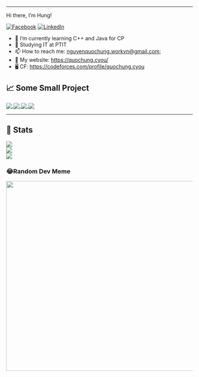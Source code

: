 
---

Hi there, I’m Hung!


[![Facebook](https://img.shields.io/badge/Facebook-%231877F2.svg?logo=Facebook&logoColor=white)](https://facebook.com/quochung.cyouvn) [![LinkedIn](https://img.shields.io/badge/LinkedIn-%230077B5.svg?logo=linkedin&logoColor=white)](https://linkedin.com/in/quochungcyou) 

- 🌱 I’m currently learning C++ and Java for CP
- 🔭 Studying IT at PTIT
- 📫 How to reach me: nguyenquochung.workvn@gmail.com;
- 🔗 My website: https://quochung.cyou/
- 🖥️ CF: https://codeforces.com/profile/quochung.cyou

## 📈 Some Small Project

<a href="https://github.com/quochung-cyou/PlantShop" target="_blank">
  <img align="center" src="https://github-readme-stats.vercel.app/api/pin/?username=quochung-cyou&repo=PlantShop&show_icons=true&theme=radical&show_owner=true" />
</a>
<a href="https://github.com/quochung-cyou/SleepTracker" target="_blank">
  <img align="center" src="https://github-readme-stats.vercel.app/api/pin/?username=quochung-cyou&repo=SleepTracker&show_icons=true&theme=radical&show_owner=true" />
</a>
<a href="https://github.com/quochung-cyou/Covid-19" target="_blank">
 <img align="center" src="https://github-readme-stats.vercel.app/api/pin/?username=quochung-cyou&repo=Covid-19&show_icons=true&theme=radical&show_owner=true" />
</a>
<a href="https://github.com/quochung-cyou/PassGenerator" target="_blank">
 <img align="center" src="https://github-readme-stats.vercel.app/api/pin/?username=quochung-cyou&repo=PassGenerator&show_icons=true&theme=radical&show_owner=true" />
</a>                                                                                                                        

---
## 🔭 Stats

![](https://github-readme-stats.vercel.app/api?username=quochung-cyou&theme=synthwave&hide_border=false&include_all_commits=false&count_private=false)<br/>
![](https://github-readme-streak-stats.herokuapp.com/?user=quochung-cyou&theme=synthwave&hide_border=false)<br/>
![](https://github-readme-stats.vercel.app/api/top-langs/?username=quochung-cyou&theme=synthwave&hide_border=false&include_all_commits=false&count_private=false&layout=compact)


### 😂Random Dev Meme
<img src="https://random-memer.herokuapp.com/" width="512px"/>

